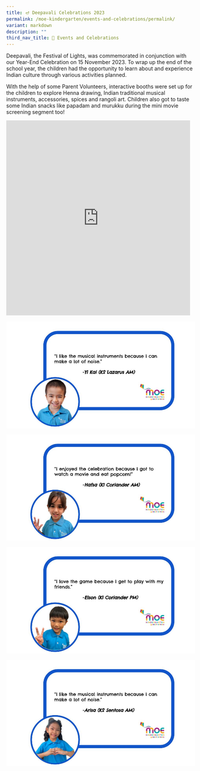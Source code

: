 ```yaml
---
title: 🪔 Deepavali Celebrations 2023
permalink: /moe-kindergarten/events-and-celebrations/permalink/
variant: markdown
description: ""
third_nav_title: 🎉 Events and Celebrations
---
```

Deepavali, the Festival of Lights, was commemorated in conjunction with our Year-End Celebration on 15 November 2023. To wrap up the end of the school year, the children had the opportunity to learn about and experience Indian culture through various activities planned.

With the help of some Parent Volunteers, interactive booths were set up for the children to explore Henna drawing, Indian traditional musical instruments, accessories, spices and rangoli art. Children also got to taste some Indian snacks like papadam and murukku during the mini movie screening segment too!

<iframe allowfullscreen="true" height="520" width="491" frameborder="0" src="https://docs.google.com/presentation/d/e/2PACX-1vQDUmHDWf9H_-hpZwvY8PaqRpSpLgUSHHpnkjd8Ccc1vF7Ey1dak7vhnE5YatUPXsEK9-5raIqsjQD-/embed?start=true&amp;loop=true&amp;delayms=5000"></iframe>

![](/images/MK/Event%20Reflections/Reflection_for_Deepavali_.jpg)

![](/images/MK/Event%20Reflections/Reflection_for_Deepavali___3_.jpg)

![](/images/MK/Event%20Reflections/Reflection_for_Deepavali___2_.jpg)

![](/images/MK/Event%20Reflections/Reflection_for_Deepavali___1_.jpg)